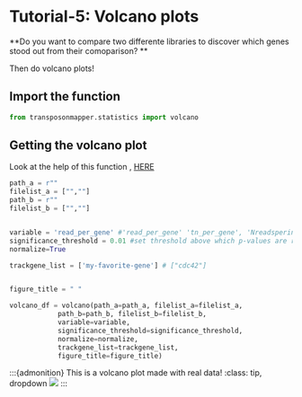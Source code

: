 # Tutorial-5: Volcano plots

**Do you want to compare two differente libraries to discover which genes stood out from their comoparison? **

Then do volcano plots! 

## Import the function

```python
from transposonmapper.statistics import volcano
```


## Getting the volcano plot

Look at the help of this function , [HERE](https://github.com/SATAY-LL/Transposonmapper/blob/main/transposonmapper/statistics/volcanoplot.py)
```python
path_a = r""
filelist_a = ["",""]
path_b = r""
filelist_b = ["",""]


variable = 'read_per_gene' #'read_per_gene' 'tn_per_gene', 'Nreadsperinsrt'
significance_threshold = 0.01 #set threshold above which p-values are regarded significant
normalize=True

trackgene_list = ['my-favorite-gene'] # ["cdc42"]


figure_title = " "

volcano_df = volcano(path_a=path_a, filelist_a=filelist_a,
            path_b=path_b, filelist_b=filelist_b,
            variable=variable,
            significance_threshold=significance_threshold,
            normalize=normalize,
            trackgene_list=trackgene_list,
            figure_title=figure_title)

```

 

:::{admonition} This is a volcano plot made with real data!
:class: tip, dropdown
![](media/example-with-real-data-volcano.png)
:::

